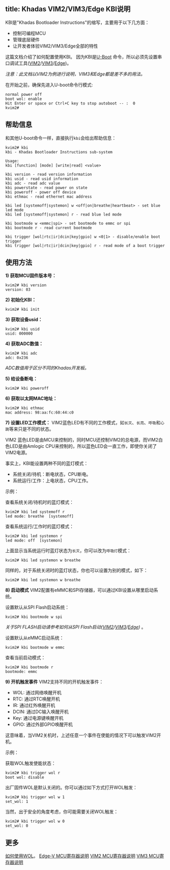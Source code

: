 title: Khadas VIM2/VIM3/Edge KBI说明
---

KBI是"Khadas Bootloader Instructions"的缩写，主要用于以下几方面：
* 控制可编程MCU
* 管理底层硬件
* 让开发者体验VIM2/VIM3/Edge全部的特性

这篇文档介绍了如何配置使用KBI。 因为KBI是[U-Boot](http://www.denx.de) 命令，所以必须先设置串口调试工具([VIM2](/android/zh-cn/vim1/SetupSerialTool.html)/[VIM3](/android/zh-cn/vim1/SetupSerialTool.html)/[Edge](/android/zh-cn/edge/SetupSerialTool.html))。

*注意：此文档以VIM2为例进行说明，VIM3和Edge都是差不多的用法。*

在开始之前，确保先进入U-boot命令行模式:
```
normal power off
boot wol: enable
Hit Enter or space or Ctrl+C key to stop autoboot -- :  0 
kvim2#
```

## 帮助信息
和其他U-boot命令一样，直接执行`kbi`会给出帮助信息：
```
kvim2# kbi
kbi - Khadas Bootloader Instructions sub-system

Usage:
kbi [function] [mode] [write|read] <value>

kbi version - read version information
kbi usid - read usid information
kbi adc - read adc value
kbi powerstate - read power on state
kbi poweroff - power off device
kbi ethmac - read ethernet mac address

kbi led [systemoff|systemon] w <off|on|breathe|heartbeat> - set blue led mode
kbi led [systemoff|systemon] r - read blue led mode

kbi bootmode w <emmc|spi> - set bootmode to emmc or spi
kbi bootmode r - read current bootmode

kbi trigger [wol|rtc|ir|dcin|key|gpio] w <0|1> - disable/enable boot trigger
kbi trigger [wol|rtc|ir|dcin|key|gpio] r - read mode of a boot trigger
```

## 使用方法

**1) 获取MCU固件版本号：**
```
kvim2# kbi version
version: 03
```

**2) 初始化KBI：**
```
kvim2# kbi init
```

**3) 获取设备usid：**
```
kvim2# kbi usid
usid: 000000
```

**4) 获取ADC数值：**
```
kvim2# kbi adc
adc: 0x236
```
*ADC数值用于区分不同的Khadas开发板。*

**5) 给设备断电：**
```
kvim2# kbi poweroff
```

**6) 获取以太网MAC地址：**
```
kvim2# kbi ethmac
mac address: 98:aa:fc:60:44:c0
```

**7) 设置LED工作模式：**
VIM2蓝色LED有不同的工作模式，如`长灭`、`长亮`、`呼吸`和`心跳`等来只是不同的状态。

VIM2 蓝色LED是由MCU来控制的，同时MCU还控制VIM2的总电源，而VIM2白色LED是由Amlogic CPU来控制的，所以蓝色LED会一直工作，即使你关闭了VIM2电源。

事实上，KBI能设置两种不同的蓝灯模式：
* 系统关闭/待机：断电状态，CPU断电。
* 系统运行/工作：上电状态，CPU工作。

示例：

查看系统关闭/待机时的蓝灯模式：
```
kvim2# kbi led systemoff r
led mode: breathe  [systemoff]
```

查看系统运行/工作时的蓝灯模式：
```
kvim2# kbi led systemon r
led mode: off  [systemon]
```

上面显示当系统运行时蓝灯状态为`长灭`，你可以改为`呼吸灯`模式：
```
kvim2# kbi led systemon w breathe
```

同样的，对于系统关闭时的蓝灯状态，你也可以设置为别的模式，如下：
```
kvim2# kbi led systemon w breathe
```

**8) 启动模式**
VIM2配置有eMMC和SPI存储器，可以通过KBI设置从哪里启动系统。

设置默认从SPI Flash启动系统：
```
kvim2# kbi bootmode w spi
```
*关于SPI FLASH启动请参考如何从SPI Flash启动([VIM2](http://forum.khadas.com/t/how-to-boot-from-spi-flash/1354)/[VIM3](/android/zh-cn/vim3/BootFromSpiFlash.html)/[Edge](/android/zh-cn/edge/BootFromSpiFlash.html))* 。

设置默认从eMMC启动系统：
```
kvim2# kbi bootmode w emmc
```

查看当前启动模式：
```
kvim2# kbi bootmode r
bootmode: emmc
```

**9) 开机触发事件**
VIM2支持不同的开机触发事件：
* WOL: 通过网络唤醒开机
* RTC: 通过RTC唤醒开机
* IR: 通过红外唤醒开机
* DCIN: 通过DC输入唤醒开机
* Key: 通过电源键唤醒开机
* GPIO: 通过外部GPIO唤醒开机

这意味着，当VIM2关机时，上述任意一个事件在使能的情况下可以触发VIM2开机。

示例：

获取WOL触发使能状态：
```
kvim2# kbi trigger wol r
boot wol: disable
```

出厂固件WOL是默认关闭的。你可以通过如下方式打开WOL触发：
```
kvim2# kbi trigger wol w 1
set_wol: 1
```

当然，出于安全的角度考虑，你可能需要关闭WOL触发：
```
kvim2# kbi trigger wol w 0
set_wol: 0
```

## 更多
[如何使用WOL](/android/zh-cn/vim2/Wol.html)。
[Edge-V MCU寄存器说明](https://dl.khadas.com/Hardware/Edge/MCU/Edge-V_MCU_REG_ZH.pdf)
[VIM2 MCU寄存器说明](https://dl.khadas.com/Hardware/VIM2/MCU/VIM2_MCU_REG_ZH.pdf)
[VIM3 MCU寄存器说明](https://dl.khadas.com/Hardware/VIM3/MCU/VIM3_MCU_REG_ZH.pdf)

